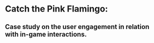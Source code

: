 # Catch the Pink Flamingo:

## Case study on the user engagement in relation with in-game interactions.

